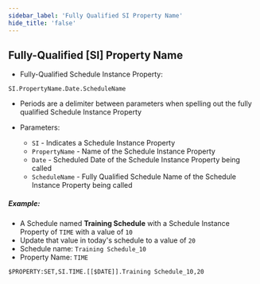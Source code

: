 ```yaml
---
sidebar_label: 'Fully Qualified SI Property Name'
hide_title: 'false'
---
```


## Fully-Qualified [SI] Property Name

* Fully-Qualified Schedule Instance Property:

```
SI.PropertyName.Date.ScheduleName
```

* Periods are a delimiter between parameters when spelling out the fully qualified Schedule Instance Property

* Parameters:
    * ```SI``` - Indicates a Schedule Instance Property
    * ```PropertyName``` - Name of the Schedule Instance Property
    * ```Date``` - Scheduled Date of the Schedule Instance Property being called
    * ```ScheduleName``` - Fully Qualified Schedule Name of the Schedule Instance Property being called

##### Example: 

* A Schedule named **Training Schedule** with a Schedule Instance Property of ```TIME``` with a value of ```10```
* Update that value in today's schedule to a value of ```20```
* Schedule name: ```Training Schedule_10```
* Property Name: ```TIME```

```
$PROPERTY:SET,SI.TIME.[[$DATE]].Training Schedule_10,20
```
